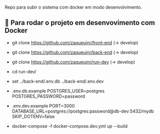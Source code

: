 Repo para subir o sistema com docker em modo desenvolvimento.

## 🚀 Para rodar o projeto em desenvovimento com Docker

- git clone https://github.com/zaqueujnr/front-end (-> develop) 
- git clone https://github.com/zaqueujnr/back-end (-> develop) 
- git clone https://github.com/zaqueujnr/run-dev (-> develop) 
- cd run-dev/
  
- set ../back-end/.env.db ../back-end/.env.dev 

- .env.db.example 
POSTGRES_USER=postgres 
POSTGRES_PASSWORD=password 

- .env.dev.example 
PORT=3000 
DATABASE_URL=postgres://postgres:password@db-dev:5432/mydb 
SKIP_DOTENV=false 

- docker-compose -f docker-compose.dev.yml up --build  

